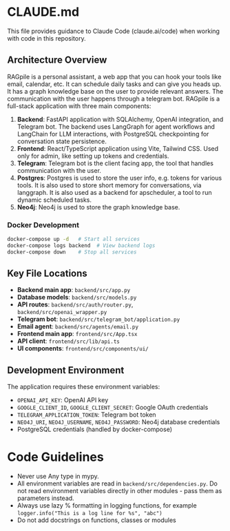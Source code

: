 # CLAUDE.md
This file provides guidance to Claude Code (claude.ai/code) when working with code in this repository.

## Architecture Overview

RAGpile is a personal assistant, a web app that you can hook your tools like email, calendar, etc. It can schedule daily tasks and can give you heads up.
It has a graph knowledge base on the user to provide relevant answers. The communication with the user happens through a telegram bot.
RAGpile is a full-stack application with three main components:
1. **Backend**: FastAPI application with SQLAlchemy, OpenAI integration, and Telegram bot. The backend uses LangGraph for agent workflows and LangChain for LLM interactions, with PostgreSQL checkpointing for conversation state persistence.
2. **Frontend**: React/TypeScript application using Vite, Tailwind CSS. Used only for admin, like setting up tokens and credentials.
3. **Telegram**: Telegram bot is the client facing app, the tool that handles communication with the user.
4. **Postgres**: Postgres is used to store the user info, e.g. tokens for various tools. It is also used to store short memory for conversations, via langgraph. It is also used as a backend for apscheduler, a tool to run dynamic scheduled tasks.
5. **Neo4j**: Neo4j is used to store the graph knowledge base.


### Docker Development
```bash
docker-compose up -d   # Start all services
docker-compose logs backend  # View backend logs
docker-compose down    # Stop all services
```

## Key File Locations

- **Backend main app**: `backend/src/app.py`
- **Database models**: `backend/src/models.py`
- **API routes**: `backend/src/auth/router.py`, `backend/src/openai_wrapper.py`
- **Telegram bot**: `backend/src/telegram_bot/application.py`
- **Email agent**: `backend/src/agents/email.py`
- **Frontend main app**: `frontend/src/App.tsx`
- **API client**: `frontend/src/lib/api.ts`
- **UI components**: `frontend/src/components/ui/`

## Development Environment

The application requires these environment variables:
- `OPENAI_API_KEY`: OpenAI API key
- `GOOGLE_CLIENT_ID`, `GOOGLE_CLIENT_SECRET`: Google OAuth credentials
- `TELEGRAM_APPLICATION_TOKEN`: Telegram bot token
- `NEO4J_URI`, `NEO4J_USERNAME`, `NEO4J_PASSWORD`: Neo4j database credentials
- PostgreSQL credentials (handled by docker-compose)


# Code Guidelines

- Never use Any type in mypy.
- All environment variables are read in `backend/src/dependencies.py`. Do not read environment variables directly in other modules - pass them as parameters instead.
- Always use lazy % formatting in logging functions, for example `logger.info("This is a log line for %s", "abc")`
- Do not add docstrings on functions, classes or modules

